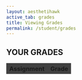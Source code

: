 ```yaml
---
layout: aesthetihawk
active_tab: grades
title: Viewing Grades
permalink: /student/grades
---
```


<div class="min-h-screen bg-neutral-900 text-white">
  <div class="max-w-5xl mx-auto py-10 px-4">
    <h2 class="text-2xl font-bold mb-6 text-center">YOUR GRADES</h2>
    <div class="overflow-x-auto">
        <table id="gradesTable" class="min-w-full border border-white text-sm text-left">
            <thead class="text-white">
                <tr>
                    <th class="px-4 py-2 border border-white" style="background-color: #404040;">Assignment</th>
                    <th class="px-4 py-2 border border-white" style="background-color: #404040;">Grade</th>
                </tr>
            </thead>
            <tbody>
                <!-- Grade rows will be dynamically added here -->
            </tbody>
        </table>
    </div>
  </div>
</div>

<script type="module">
    import { javaURI, fetchOptions } from '{{site.baseurl}}/assets/js/api/config.js';
    let userId = -1;
    let grades = [];

    function populateTable(grades) {
        const tableBody = document.getElementById("gradesTable").getElementsByTagName("tbody")[0];
        tableBody.innerHTML = "";

        grades.forEach(stugrade => {
            let row = tableBody.insertRow();

            let cell1 = row.insertCell(0);
            cell1.className = "border border-white px-4 py-2";
            cell1.textContent = stugrade[1];

            let cell2 = row.insertCell(1);
            cell2.className = "border border-white px-4 py-2";
            cell2.textContent = stugrade[0];
        });

        displayAverage(grades);
    }

    function displayAverage(grades) {
        let total = 0;
        let count = grades.length;

        grades.forEach(stugrade => {
            total += parseFloat(stugrade[0]); 
        });

        let average = (total / count).toFixed(2); 

        const tableBody = document.getElementById("gradesTable").getElementsByTagName("tbody")[0];
        let averageRow = tableBody.insertRow();
        averageRow.classList.add("border", "border-white");

        let cell1 = averageRow.insertCell(0);
        cell1.className = "border border-white px-4 py-2 font-bold";
        cell1.textContent = "Average";

        let cell2 = averageRow.insertCell(1);
        cell2.className = "border border-white px-4 py-2 font-bold";
        cell2.textContent = average;
    }

    async function getUserId() {
        const url_persons = `${javaURI}/api/person/get`;
        await fetch(url_persons, fetchOptions)
            .then(response => {
                if (!response.ok) {
                    throw new Error(`Spring server response: ${response.status}`);
                }
                return response.json();
            })
            .then(data => {
                userId = data.id;
            })
            .catch(error => {
                console.error("Java Database Error:", error);
            });
    }

    async function fetchAssignmentbyId(assignmentId) {
        try {
            const response = await fetch(javaURI + "/api/assignments/" + String(assignmentId), {
                method: 'GET',
                headers: {
                    'Content-Type': 'application/json',
                }
            });

            if (!response.ok) {
                throw new Error(`Failed to fetch assignments: ${response.statusText}`);
            }

            const assignment = await response.text();
            return assignment;  

        } catch (error) {
            console.error('Error fetching assignments:', error);
        }
    }

    async function getGrades() {
        const urlGrade = javaURI + '/api/synergy/grades';

        try {
            const response = await fetch(urlGrade, {
                method: 'GET',
                credentials: 'include',
            });

            if (!response.ok) {
                throw new Error('Failed to get data: ' + response.statusText);
            }

            const data = await response.json();
            await getUserId();  

            for (const grade of data) {
                if (grade.studentId == userId) {
                    let stugrade = [];
                    stugrade.push(grade.grade);
                    
                    const assignmentDetails = await fetchAssignmentbyId(grade.assignmentId);
                    stugrade.push(assignmentDetails);
                    
                    grades.push(stugrade);
                }
            }

            populateTable(grades);

        } catch (error) {
            console.error('Error fetching grades:', error);
        }
    }

    window.onload = async function() {
        await getUserId();
        await getGrades(); 
    };
</script>
